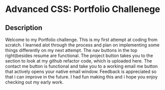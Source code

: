 # Advanced CSS: Portfolio Challenege

## Description

Welcome to my Portfolio challenge. This is my first attempt at coding from scratch. I learned alot through the process and plan on implementing some things differently on my next attempt. The nav buttons in the top right(besides resume are functional. The project button takes you to the section to look at my github refactor code, which is uploaded here. The contact me button is functional and take you to a working email me button that actively opens your native email window. Feedback is appreciated so that i can improve in the future. I had fun making this and i hope you enjoy checking out my early work.




